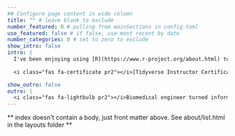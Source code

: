 ```yaml
---
## Configure page content in wide column
title: "" # leave blank to exclude
number_featured: 0 # pulling from mainSections in config.toml
use_featured: false # if false, use most recent by date
number_categories: 0 # set to zero to exclude
show_intro: false
intro: |
  I've been enjoying using [R](https://www.r-project.org/about.html) to optimize my research workflow and have noticed it making guest appearances elsewhere in my life. I'm certified as an [RStudio Tidyverse Instructor](https://education.rstudio.com/trainers/people/canelon+silvia/) and am passionate about R education as a way to build power in communities. Keep up with my R tinkering in my [blog](/blog) and teaching in [talks](/talk).
  
  <i class="fas fa-certificate pr2"></i>[Tidyverse Instructor Certification](https://education.rstudio.com/trainers/people/canelon+silvia/)  &#8729;  RStudio, PBC &#8729;  2020

show_outro: false
outro: |
  <i class="fas fa-lightbulb pr2"></i>Biomedical engineer turned informaticist,<br>curious about all intersections of data and society.
---
```


** index doesn't contain a body, just front matter above.
See about/list.html in the layouts folder **

